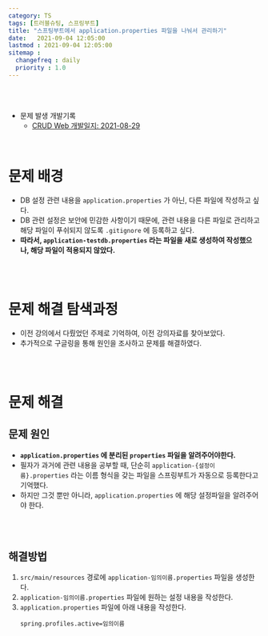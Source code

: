 ```yaml
---
category: TS
tags: [트러블슈팅, 스프링부트]
title: "스프팅부트에서 application.properties 파일을 나눠서 관리하기"
date:   2021-09-04 12:05:00 
lastmod : 2021-09-04 12:05:00
sitemap :
  changefreq : daily
  priority : 1.0
---
```


<br/><br/>

- 문제 발생 개발기록
  - [CRUD Web 개발일지: 2021-08-29](https://taegyunwoo.github.io/CRUD_Web/2021-08-29)

<br/>

# 문제 배경

- DB 설정 관련 내용을 `application.properties` 가 아닌, 다른 파일에 작성하고 싶다.
- DB 관련 설정은 보안에 민감한 사항이기 때문에, 관련 내용을 다른 파일로 관리하고 해당 파일이 푸쉬되지 않도록 `.gitignore` 에 등록하고 싶다.
- **따라서, `application-testdb.properties` 라는 파일을 새로 생성하여 작성했으나, 해당 파일이 적용되지 않았다.**

<br><br>

# 문제 해결 탐색과정
- 이전 강의에서 다뤘었던 주제로 기억하여, 이전 강의자료를 찾아보았다.
- 추가적으로 구글링을 통해 원인을 조사하고 문제를 해결하였다.

<br><br>

# 문제 해결
## 문제 원인

- **`application.properties` 에 분리된 `properties` 파일을 알려주어야한다.**
- 필자가 과거에 관련 내용을 공부할 때, 단순히 `application-{설정이름}.properties` 라는 이름 형식을 갖는 파일을 스프링부트가 자동으로 등록한다고 기억했다.
- 하지만 그것 뿐만 아니라, `application.properties` 에 해당 설정파일을 알려주어야 한다.

<br><br>

## 해결방법

1. `src/main/resources` 경로에 `application-임의이름.properties` 파일을 생성한다.
2. `application-임의이름.properties` 파일에 원하는 설정 내용을 작성한다.
3. `application.properties` 파일에 아래 내용을 작성한다.
    ```properties
    spring.profiles.active=임의이름
    ```